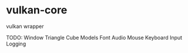 # vulkan-core
vulkan wrapper

TODO:
Window
Triangle
Cube
Models
Font
Audio
Mouse
Keyboard Input
Logging

